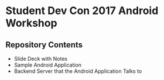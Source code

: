 # Student Dev Con 2017 Android Workshop

## Repository Contents
- Slide Deck with Notes
- Sample Android Application
- Backend Server that the Android Application Talks to


